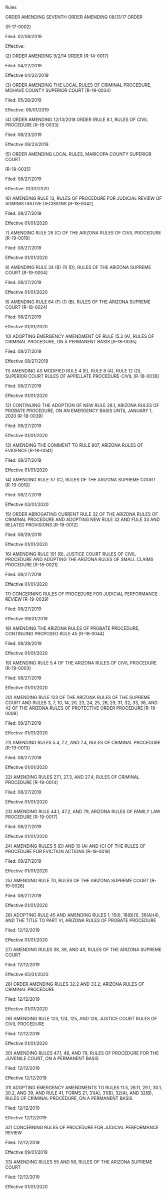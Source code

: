 Rules

ORDER AMENDING SEVENTH ORDER AMENDING 08/31/17 ORDER

{R-17-0002}

Filed: 02/08/2019

Effective:

(2) ORDER AMENDING 9/2/14 ORDER {R-14-0017}

Filed: 04/22/2019

Effective 04/22/2019

(3) ORDER AMENDING THE LOCAL RULES OF CRIMINAL PROCEDURE, MOHAVE COUNTY SUPERIOR COURT [R-19-0034}

Filed: 05/28/2019

Effective: 06/01/2019

(4) ORDER AMENDING 12/13/2018 ORDER (RULE 8.1, RULES OF CIVIL PROCEDURE [R-18-0033]

Filed: 08/23/2019

Effective 08/23/2019

(5) ORDER AMENDING LOCAL RULES, MARICOPA COUNTY SUPERIOR COURT

[R-19-0035]

Filed: 08/27/2019

Effective: 01/01/2020

(6) AMENDING RULE 13, RULES OF PROCEDURE FOR JUDICIAL REVIEW OF ADMINISTRATIVE DECISIONS [R-18-0042]

Filed: 08/27/2019

Effective 01/01/2020

7\) AMENDING RULE 26 (C) OF THE ARIZONA RULES OF CIVIL PROCEDURE [R-19-0019]

Filed: 08/27/2019

Effective 01/01/2020

8\) AMENDING RULE 34 (B) (1) (D), RULES OF THE ARIZONA SUPREME COURT [R-19-0004]

Filed: 08/27/2019

Effective 01/01/2020

9\) AMENDING RULE 64 (F) (1) (B), RULES OF THE ARIZONA SUPREME COURT [R-18-0024]

Filed: 08/27/2019

Effective 01/01/2020

10\) ADOPTING EMERGENCY AMENDMENT OF RULE 15.3 (A), RULES OF CRIMINAL PROCEDURE, ON A PERMANENT BASIS [R-18-0035]

Filed: 08/27/2019

Effective 08/27/2019

11\) AMENDING AS MODIFIED RULE 4 (E), RULE 8 (A), RULE 12 (D), SUPERIOR COURT RULES OF APPELLATE PROCEDURE-CIVIL [R-18-0036]

Filed: 08/27/2019

Effective 01/01/2020

12\) CONTINUING THE ADOPTION OF NEW RULE 28.1, ARIZONA RULES OF PROBATE PROCEDURE, ON AN EMERGENCY BASIS UNTIL JANUARY 1, 2020 [R-18-0039]

Filed: 08/27/2019

Effective 01/01/2020

13\) AMENDING THE COMMENT TO RULE 807, ARIZONA RULES OF EVIDENCE [R-18-0041]

Filed: 08/27/2019

Effective 01/01/2020

14\) AMENDING RULE 37 (C), RULES OF THE ARIZONA SUPREME COURT [R-19-0010]

Filed: 08/27/2019

Effective 03/01/2020

15\) ORDER ABROGATING CURRENT RULE 32 OF THE ARIZONA RULES OF CRIMINAL PROCEDURE AND ADOPTING NEW RULE 32 AND FULE 33 AND RELATED PROVISIONS [R-19-0012]

Filed: 08/29/2019

Effective 01/01/2020

16\) AMENDING RULE 101 (B), JUSTICE COURT RULES OF CIVIL PROCEDURE AND ADOPTING THE ARIZONA RULES OF SMALL CLAIMS PROCEDURE [R-18-0021]

Filed: 08/27/2019

Effective 01/01/2020

17\) CONCERNING RULES OF PROCEDURE FOR JUDICIAL PERFORMANCE REVIEW [R-19-0039]

Filed: 08/27/2019

Effective 09/01/2019

18\) AMENDING THE ARIZONA RULES OF PROBATE PROCEDURE; CONTINUING PROPOSED RULE 45 [R-18-0044]

Filed: 08/29/2019

Effective 01/01/2020

19\) AMENDING RULE 5.4 OF THE ARIZONA RULES OF CIVIL PROCEDURE [R-19-0003]

Filed: 08/27/2019

Effective 01/01/2020

20\) AMENDING RULE 123 OF THE ARIZONA RULES OF THE SUPREME COURT AND RULES 3, 7, 10, 14, 20, 23, 24, 25, 26, 29, 31, 32, 33, 36, AND 42 OF THE ARIZONA RULES OF PROTECTIVE ORDER PROCEDURE [R-19-0009]

Filed: 08/27/2019

Effective 01/01/2020

21\) AMENDING RULES 5.4, 7.2, AND 7.4, RULES OF CRIMINAL PROCEDURE [R-19-0013]

Filed: 08/27/2019

Effective 01/01/2020

22\) AMENDING RULES 27.1, 27.3, AND 27.4, RULES OF CRIMINAL PROCEDURE [R-19-0014]

Filed: 08/27/2019

Effective 01/01/2020

23\) AMENDING RULE 44.1, 47.2, AND 79, ARIZONA RULES OF FAMILY LAW PROCEDURE [R-19-0017]

Filed: 08/27/2019

Effective 01/01/2020

24\) AMENDING RULES 5 (D) AND 10 (A) AND (C) OF THE RULES OF PROCEDURE FOR EVICTION ACTIONS [R-19-0018]

Filed: 08/27/2019

Effective 01/01/2020

25\) AMENDING RULE 70, RULES OF THE ARIZONA SUPREME COURT [R-19-0026]

Filed: 08/27/2019

Effective 01/01/2020

26\) ADOPTING RULE 45 AND AMENDING RULES 1, 15(I), 18(B)(1), 36(A)(4), AND THE TITLE TO PART VI, ARIZONA RULES OF PROBATE PROCEDURE

Filed: 12/12/2019

Effective 01/01/2020

27\) AMENDING RULES 38, 39, AND 40, RULES OF THE ARIZONA SUPREME COURT

Filed: 12/12/2019

Effective 05/01/2020

28\) ORDER AMENDING RULES 32.2 AND 33.2, ARIZONA RULES OF CRIMINAL PROCEDURE

Filed: 12/12/2019

Effective 01/01/2020

29\) AMENDING RULE 123, 124, 125, AND 126, JUSTICE COURT RULES OF CIVIL PROCEDURE

Filed: 12/12/2019

Effective 01/01/2020

30\) AMENDING RULES 47.1, 48, AND 79, RULES OF PROCEDURE FOR THE JUVENILE COURT, ON A PERMANENT BASIS

Filed: 12/12/2019

Effective 12/12/2019

31\) ADOPTING EMERGENCY AMENDMENTS TO RULES 11.5, 26.11, 29.1, 30.1, 30.2, AND 39, AND RULE 41, FORMS 21, 31(A), 31(B), 32(A), AND 32(B), RULES OF CRIMINAL PROCEDURE, ON A PERMANENT BASIS

Filed: 12/12/2019

Effective 12/12/2019

32\) CONCERNING RULES OF PROCEDURE FOR JUDICIAL PERFORMANCE REVIEW

Filed: 12/12/2019

Effective 09/01/2019

33\) AMENDING RULES 55 AND 56, RULES OF THE ARIZONA SUPREME COURT

Filed: 12/12/2019

Effective 01/01/2020
